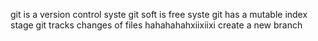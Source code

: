 git is a version control syste
git soft is free syste
git has a mutable index stage
git tracks changes of files
hahahahahxiixiixi
create a new branch
